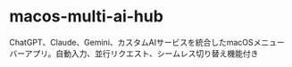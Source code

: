 # macos-multi-ai-hub
ChatGPT、Claude、Gemini、カスタムAIサービスを統合したmacOSメニューバーアプリ。自動入力、並行リクエスト、シームレス切り替え機能付き
